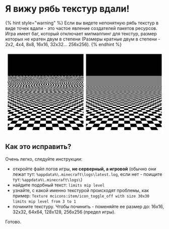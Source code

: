 # Я вижу рябь текстур вдали!

{% hint style="warning" %}
Если вы видете непонятную рябь текстур в виде точек вдали - это частое явление создателей пакетов ресурсов.  
Игра имеет баг, который отключает мипмаппинг для текстур, размер которых не кратен двум в степени \(Размеры кратные двум в степени - 2x2, 4x4, 8x8, 16x16, 32x32... 256x256\).
{% endhint %}

![LEFT: without mipmap. RIGHT: with mipmap](<../.gitbook/assets/image (19).png>)

## **Как это исправить?**

Очень легко, следуйте инструкции:

* откройте файл логов игры, **не серверный, а игровой** \(обычно они лежат тут: `%appdata%\.minecraft\logs\latest.log`, если нет - поищите тут: `%appdata%\.minecraft\logs\`\)
* найдите подобный текст: `limits mip level`
* узнайте, с какой именно текстурой происходят проблемы, как пример: `Texture mcicons:item/icon_toggle_off with size 30x30 limits mip level from 3 to 1`
* почините текстуру. Чтобы починить - поменяйте ее размер до: 16x16, 32x32, 64x64, 128x128, 256x256 \(предел игры\).

Готово.

